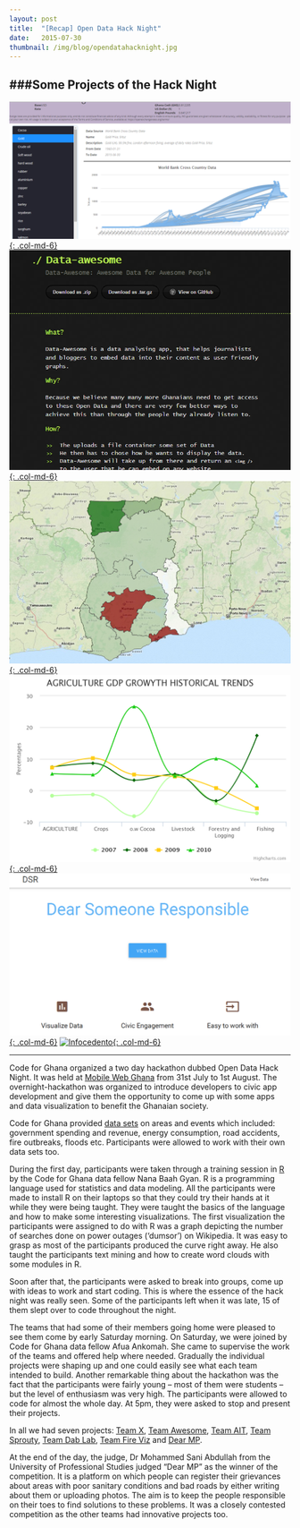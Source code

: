```yaml
---
layout: post 
title:  "[Recap] Open Data Hack Night"
date:   2015-07-30 
thumbnail: /img/blog/opendatahacknight.jpg
---
```


###Some Projects of the Hack Night
---

[![Team X](/img/blog/teamx.png "Team X Graph"){: .col-md-6}](http://mwga.meteor.com/)
[![Data Awesome](/img/blog/data-awesome.png "Data Awesome"){: .col-md-6}](http://davidlartey.com/data-awesome)<br />
[![Fire Viz](/img/blog/fireviz.png "Fire Viz"){: .col-md-6}](http://fireviz.pe.hu/)
[![Sprouty Viz](/img/blog/sprouty.png "Sprouty Viz"){: .col-md-6}](http://www.teamsprouty.sproutypromo.com/pages/agricultural-gdp-trends)<br />
[![Dear MP](/img/blog/dearmp.png "DearMP Viz"){: .col-md-6}](https://github.com/achere/dsr)
[![Infocedento](/img/blog/infocidento.png/.png "DearMP Viz"){: .col-md-6}]( https://github.com/kennyung6/Project-Infocidento.git)
<br />
<hr />


Code for Ghana organized a two day hackathon dubbed Open Data Hack Night. It was held at [Mobile Web Ghana](http://www.mobilewebghana.org) from 31st July to 1st August. The overnight-hackathon was organized to introduce developers to civic app development and give them the opportunity to come up with some apps and data visualization to benefit the Ghanaian society.

Code for Ghana provided [data sets](http://www.data.gov.gh) on areas and events which included: government spending and revenue, energy consumption, road accidents, fire outbreaks, floods etc. Participants were allowed to work with their own data sets too.

During the first day, participants were taken through a training session in [R](https://www.r-project.org/) by the Code for 
Ghana data fellow Nana Baah Gyan. R is a programming language used for statistics and data modeling. All the participants were made to install R on their laptops so that they could try their hands at it while they were being taught. They were taught the basics of the language and how to make some interesting visualizations. The first visualization the participants were assigned to do with R was a graph depicting the number of searches done on power outages (‘dumsor’)  on Wikipedia. It was easy to grasp as most of the participants produced the curve right away. He also taught the participants text mining and how to create word clouds with some modules in R. 

Soon after that, the participants were asked to break into groups, come up with ideas to work and start coding. This is where the essence of the hack night was really seen. Some of the participants left when it was late, 15 of them slept over to code throughout the night.

The teams that had some of their members going home were pleased to see them come by early Saturday morning. On Saturday, we were joined by Code for Ghana data fellow Afua Ankomah. She came to supervise the work of the teams and offered help where needed. Gradually the individual projects were shaping up and one could easily see what each team intended to build. Another remarkable thing about the hackathon was the fact that the participants were fairly young – most of them were students – but the level of enthusiasm was very high. The participants were allowed to code for almost the whole day. At 5pm, they were asked to stop and present their projects.

In all we had seven projects: [Team X](http://mwga.meteor.com/), [Team Awesome](http://davidlartey.com/data-awesome), [Team AIT]( https://github.com/kennyung6/Project-Infocidento.git ), [Team Sprouty](http://www.teamsprouty.sproutypromo.com/pages/agricultural-gdp-trends), [Team Dab Lab](http://github.com/laudb/dablab), [Team Fire Viz](http://www.fireviz.pe.hu) and [Dear MP](https://github.com/achere/dsr).

At the end of the day, the judge, Dr Mohammed Sani Abdullah from the University of Professional Studies  judged “Dear MP”  as the winner of the competition. It is a platform on which people can register their grievances about areas with poor sanitary conditions and bad roads by either writing about them or uploading photos. The aim is to keep the people responsible on their toes to find solutions to these problems. It was a closely contested competition as the other teams had innovative projects too.


